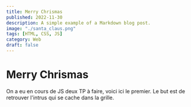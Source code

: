 ```yaml
---
title: Merry Chrismas
published: 2022-11-30
description: A simple example of a Markdown blog post.
image: "./santa_claus.png"
tags: [HTML, CSS, JS]
category: Web
draft: false
---
```


# Merry Chrismas

On a eu en cours de JS deux TP à faire, voici ici le premier. Le but est de retrouver l'intrus qui se cache dans la grille.
